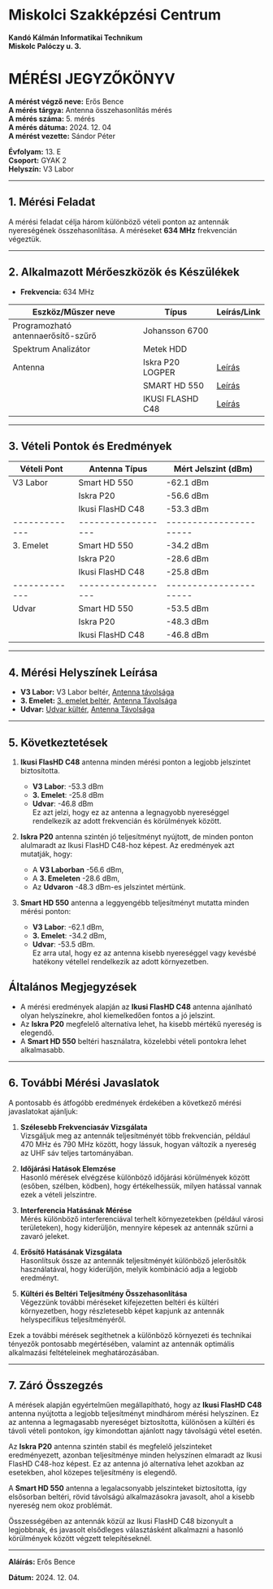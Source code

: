 # Miskolci Szakképzési Centrum  
**Kandó Kálmán Informatikai Technikum**  
**Miskolc Palóczy u. 3.**

# MÉRÉSI JEGYZŐKÖNYV

**A mérést végző neve:** Erős Bence  
**A mérés tárgya:** Antenna összehasonlítás mérés  
**A mérés száma:** 5. mérés  
**A mérés dátuma:** 2024. 12. 04  
**A mérést vezette:** Sándor Péter  

**Évfolyam:** 13. E  
**Csoport:** GYAK 2  
**Helyszín:** V3 Labor  

---

## 1. Mérési Feladat
A mérési feladat célja három különböző vételi ponton az antennák nyereségének összehasonlítása. A méréseket **634 MHz** frekvencián végeztük.

---

## 2. Alkalmazott Mérőeszközök és Készülékek

- **Frekvencia:** 634 MHz

| Eszköz/Műszer neve                  | Típus                | Leírás/Link                                    |
|-------------------------------------|----------------------|------------------------------------------------|
| Programozható antennaerősítő-szűrő  | Johansson 6700       |                                                |
| Spektrum Analizátor                 | Metek HDD            |                                                |
| Antenna                             | Iskra P20 LOGPER     | [Leírás](https://bolt.sat.hu/iskra-p-20f-passziv-uhf-logper-antenna-75-dbi-2940?srsltid=AfmBOooxPj6D1HDPUjw5xcao_Izt7di15AA-8xsBtznfbAX431Rg7y63) |
|                                     | SMART HD 550         | [Leírás](https://bolt.sat.hu/opticum-smart-hd-550-szobaantenna-3135?srsltid=AfmBOopzsStuWMBIGKVNKGFObYG5-NeQaW_3Z0zCVwr0YBzbp-i0dHRI)    |
|                                     | IKUSI FLASHD C48     | [Leírás](https://bolt.sat.hu/ikusi-flashd-c48-digitalis-foldfelszini-tv-antenna-3173?srsltid=AfmBOoqicoM5aMRo9iAcvIR_4QmPxyr4AOYSCxklJKDQJqXJ67bfkvK-)  |


---

## 3. Vételi Pontok és Eredmények

| Vételi Pont | Antenna Típus    | Mért Jelszint (dBm)  |
|-------------|------------------|----------------------|
| V3 Labor    | Smart HD 550     | -62.1 dBm            |
|             | Iskra P20     	 | -56.6 dBm            |
|             | Ikusi FlasHD C48 | -53.3 dBm            |
|-------------|------------------|----------------------|
| 3. Emelet   | Smart HD 550     | -34.2 dBm            |
|             | Iskra P20        | -28.6 dBm            |
|             | Ikusi FlasHD C48 | -25.8 dBm            |
|-------------|------------------|----------------------|
| Udvar       | Smart HD 550     | -53.5 dBm            |
|             | Iskra P20        | -48.3 dBm            |
|             | Ikusi FlasHD C48 | -46.8 dBm            |

---

## 4. Mérési Helyszínek Leírása
- **V3 Labor:** V3 Labor beltér,  [Antenna távolsága ](https://raw.githubusercontent.com/ErosBence27/jegyzokonyv/refs/heads/main/image/v3lab.PNG)
- **3. Emelet:** [3. emelet beltér](https://raw.githubusercontent.com/ErosBence27/jegyzokonyv/refs/heads/main/image/3_emelet.PNG),  [Antenna Távolsága ](https://raw.githubusercontent.com/ErosBence27/jegyzokonyv/refs/heads/main/image/3.emelet.PNG) 
- **Udvar:** [Udvar kültér](https://raw.githubusercontent.com/ErosBence27/jegyzokonyv/refs/heads/main/image/udvar_kint.PNG),  [Antenna Távolsága](https://raw.githubusercontent.com/ErosBence27/jegyzokonyv/refs/heads/main/image/udvar.PNG)  

---

## 5. Következtetések
1. **Ikusi FlasHD C48** antenna minden mérési ponton a legjobb jelszintet biztosította.  
   - **V3 Labor**: -53.3 dBm  
   - **3. Emelet**: -25.8 dBm  
   - **Udvar**: -46.8 dBm  
   Ez azt jelzi, hogy ez az antenna a legnagyobb nyereséggel rendelkezik az adott frekvencián és körülmények között.

2. **Iskra P20** antenna szintén jó teljesítményt nyújtott, de minden ponton alulmaradt az Ikusi FlasHD C48-hoz képest. Az eredmények azt mutatják, hogy:
   - A **V3 Laborban** -56.6 dBm,  
   - A **3. Emeleten** -28.6 dBm,  
   - Az **Udvaron** -48.3 dBm-es jelszintet mértünk.

3. **Smart HD 550** antenna a leggyengébb teljesítményt mutatta minden mérési ponton:
   - **V3 Labor**: -62.1 dBm,  
   - **3. Emelet**: -34.2 dBm,  
   - **Udvar**: -53.5 dBm.  
   Ez arra utal, hogy ez az antenna kisebb nyereséggel vagy kevésbé hatékony vétellel rendelkezik az adott környezetben.

## Általános Megjegyzések
- A mérési eredmények alapján az **Ikusi FlasHD C48** antenna ajánlható olyan helyszínekre, ahol kiemelkedően fontos a jó jelszint.  
- Az **Iskra P20** megfelelő alternatíva lehet, ha kisebb mértékű nyereség is elegendő.  
- A **Smart HD 550** beltéri használatra, közelebbi vételi pontokra lehet alkalmasabb.

---

## 6. További Mérési Javaslatok

A pontosabb és átfogóbb eredmények érdekében a következő mérési javaslatokat ajánljuk:

1. **Szélesebb Frekvenciasáv Vizsgálata**  
   Vizsgáljuk meg az antennák teljesítményét több frekvencián, például 470 MHz és 790 MHz között, hogy lássuk, hogyan változik a nyereség az UHF sáv teljes tartományában.

2. **Időjárási Hatások Elemzése**  
   Hasonló mérések elvégzése különböző időjárási körülmények között (esőben, szélben, ködben), hogy értékelhessük, milyen hatással vannak ezek a vételi jelszintre.

3. **Interferencia Hatásának Mérése**  
   Mérés különböző interferenciával terhelt környezetekben (például városi területeken), hogy kiderüljön, mennyire képesek az antennák szűrni a zavaró jeleket.

4. **Erősítő Hatásának Vizsgálata**  
   Hasonlítsuk össze az antennák teljesítményét különböző jelerősítők használatával, hogy kiderüljön, melyik kombináció adja a legjobb eredményt.

5. **Kültéri és Beltéri Teljesítmény Összehasonlítása**  
   Végezzünk további méréseket kifejezetten beltéri és kültéri környezetben, hogy részletesebb képet kapjunk az antennák helyspecifikus teljesítményéről.

Ezek a további mérések segíthetnek a különböző környezeti és technikai tényezők pontosabb megértésében, valamint az antennák optimális alkalmazási feltételeinek meghatározásában.

---

## 7. Záró Összegzés

A mérések alapján egyértelműen megállapítható, hogy az **Ikusi FlasHD C48** antenna nyújtotta a legjobb teljesítményt mindhárom mérési helyszínen. Ez az antenna a legmagasabb nyereséget biztosította, különösen a kültéri és távoli vételi pontokon, így kimondottan ajánlott nagy távolságú vétel esetén.

Az **Iskra P20** antenna szintén stabil és megfelelő jelszinteket eredményezett, azonban teljesítménye minden helyszínen elmaradt az Ikusi FlasHD C48-hoz képest. Ez az antenna jó alternatíva lehet azokban az esetekben, ahol közepes teljesítmény is elegendő.

A **Smart HD 550** antenna a legalacsonyabb jelszinteket biztosította, így elsősorban beltéri, rövid távolságú alkalmazásokra javasolt, ahol a kisebb nyereség nem okoz problémát.

Összességében az antennák közül az Ikusi FlasHD C48 bizonyult a legjobbnak, és javasolt elsődleges választásként alkalmazni a hasonló körülmények között végzett telepítéseknél.

---

**Aláírás:** Erős Bence

**Dátum:** 2024. 12. 04.
